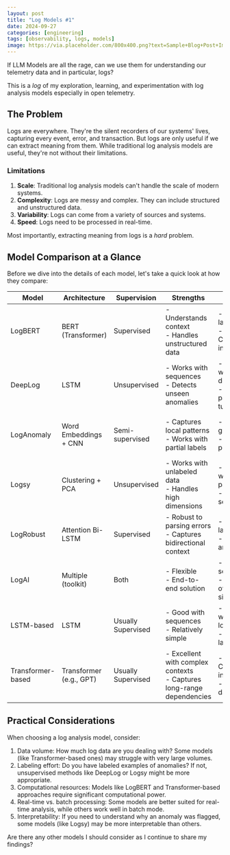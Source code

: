 ```yaml
---
layout: post
title: "Log Models #1"
date: 2024-09-27
categories: [engineering]
tags: [observability, logs, models]
image: https://via.placeholder.com/800x400.png?text=Sample+Blog+Post+Image
---
```


If LLM Models are all the rage, can we use them for understanding our telemetry data and in particular, logs?

This is a _log_ of my exploration, learning, and experimentation with log analysis models especially in open telemetry.

## The Problem

Logs are everywhere. They're the silent recorders of our systems' lives, capturing every event, error, and transaction. But logs are only useful if we can extract meaning from them. While traditional log analysis models are useful, they're not without their limitations.

### Limitations

1. **Scale**: Traditional log analysis models can't handle the scale of modern systems.
2. **Complexity**: Logs are messy and complex. They can include structured and unstructured data.
3. **Variability**: Logs can come from a variety of sources and systems.
4. **Speed**: Logs need to be processed in real-time.

Most importantly, extracting meaning from logs is a _hard_ problem.


## Model Comparison at a Glance

Before we dive into the details of each model, let's take a quick look at how they compare:

| Model | Architecture | Supervision | Strengths | Limitations | Ideal Use Case |
|-------|--------------|-------------|---------------|------------------|-----------------|
| LogBERT | BERT (Transformer) | Supervised | - Understands context<br>- Handles unstructured data | - Needs labeled data<br>- Computationally intensive | Complex log analysis with contextual dependencies |
| DeepLog | LSTM | Unsupervised | - Works with sequences<br>- Detects unseen anomalies | - Struggles with long-term dependencies<br>- Needs parameter tuning | Continuous monitoring for anomalies |
| LogAnomaly | Word Embeddings + CNN | Semi-supervised | - Captures local patterns<br>- Works with partial labels | - May miss global context<br>- Requires pre-processing | Anomaly detection in semi-structured app logs |
| Logsy | Clustering + PCA | Unsupervised | - Works with unlabeled data<br>- Handles high dimensions | - Struggles with complex patterns<br>- Parameter sensitive | Initial exploration of unlabeled log data |
| LogRobust | Attention Bi-LSTM | Supervised | - Robust to parsing errors<br>- Captures bidirectional context | - Needs labeled data<br>- Complex architecture | Analyzing logs from systems with varying formats |
| LogAI | Multiple (toolkit) | Both | - Flexible<br>- End-to-end solution | - Complex setup<br>- May be overkill for simple tasks | Comprehensive log analysis across various systems |
| LSTM-based | LSTM | Usually Supervised | - Good with sequences<br>- Relatively simple | - Struggles with very long logs<br>- Often needs labeled data | Wide range of log analysis tasks |
| Transformer-based | Transformer (e.g., GPT) | Usually Supervised | - Excellent with complex contexts<br>- Captures long-range dependencies | - Computationally intensive<br>- Needs lots of data | Complex analysis in large-scale systems |

## Practical Considerations
When choosing a log analysis model, consider:

1. Data volume: How much log data are you dealing with? Some models (like Transformer-based ones) may struggle with very large volumes.
2. Labeling effort: Do you have labeled examples of anomalies? If not, unsupervised methods like DeepLog or Logsy might be more appropriate.
3. Computational resources: Models like LogBERT and Transformer-based approaches require significant computational power.
4. Real-time vs. batch processing: Some models are better suited for real-time analysis, while others work well in batch mode.
5. Interpretability: If you need to understand why an anomaly was flagged, some models (like Logsy) may be more interpretable than others.


Are there any other models I should consider as I continue to share my findings?